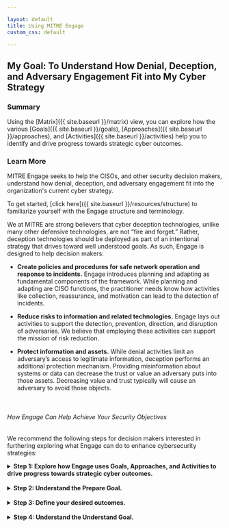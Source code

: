 ```yaml
---

layout: default
title: Using MITRE Engage
custom_css: default

---
```


## My Goal: To Understand How Denial, Deception, and Adversary Engagement Fit into My Cyber Strategy
### Summary 
Using the [Matrix]({{ site.baseurl }}/matrix) view, you can explore how the various [Goals]({{ site.baseurl }}/goals), [Approaches]({{ site.baseurl }}/approaches), and [Activities]({{ site.baseurl }}/activities) help you to identify and drive progress towards strategic cyber outcomes. 

### Learn More

MITRE Engage seeks to help the CISOs, and other security decision makers, understand how denial, deception, and adversary engagement fit into the organization's current cyber strategy.  

To get started, [click here]({{ site.baseurl }}/resources/structure) to familiarize yourself with the Engage structure and terminology. 

We at MITRE are strong believers that cyber deception technologies, unlike many other defensive technologies, are not “fire and forget.” Rather, deception technologies should be deployed as part of an intentional strategy that drives toward well understood goals. As such, Engage is designed to help decision makers:

* **Create policies and procedures for safe network operation and response to incidents.** Engage introduces planning and adapting as fundamental components of the framework. While planning and adapting are CISO functions, the practitioner needs know how activities like collection, reassurance, and motivation can lead to the detection of incidents.

* **Reduce risks to information and related technologies.** Engage lays out activities to support the detection, prevention, direction, and disruption of adversaries. We believe that employing these activities can support the mission of risk reduction.

* **Protect information and assets.** While denial activities limit an adversary’s access to legitimate information, deception performs an additional protection mechanism. Providing misinformation about systems or data can decrease the trust or value an adversary puts into those assets. Decreasing value and trust typically will cause an adversary to avoid those objects.

<br>

###### How Engage Can Help Achieve Your Security Objectives
We recommend the following steps for decision makers interested in furthering exploring what Engage can do to enhance cybersecurity strategies:

<details>
<summary>
<b>Step 1: Explore how Engage uses Goals, Approaches, and Activities to drive progress towards strategic cyber outcomes.</b>
</summary>
<br>
<p>
Take a look at the <a href="{{ site.baseurl }}/matrix">Matrix</a> view. This provides a picture of the relationships across all of the Strategic and Engagement <a href="{{ site.baseurl }}/goals">Goals</a>, <a href="{{ site.baseurl }}/approaches">Approaches</a>, and <a href="{{ site.baseurl }}/activities">Activities</a>.
</p>
</details>
<br>

<details>
<summary>
<b>Step 2: Understand the Prepare Goal.</b>
</summary>
<br>
<p>
Read the definitions for each of the Strategic Approaches and Activities under <a href="{{ site.baseurl }}/goals/SGO0002/">Prepare</a>. These Activities focus on identifying all of the information that needs to be gathered before an operation has started. Successfully completing these Activities will ensure that all key stakeholders have been engaged and that all future activities are informed by a threat model that is as complete as possible.
</p>
</details>
<br>

<details>
<summary>
<b>Step 3: Define your desired outcomes.</b>
</summary>
<br>
<p>
Review the Engagement Goals. Do you want to <a href="{{ site.baseurl }}/activities/SAC0001/">Expose</a> adversaries on the network to reveal previously unknown threats? Do you want to <a href="{{ site.baseurl }}/goals/EGO0002/">Affect</a> adversaries by imposing a negative resource cost?  Or do you want to <a href="{{ site.baseurl }}/goals/EGO0003/">Elicit</a> adversary TTPs to generate a CTI feed or to inform other defenses? By selecting an Engagement Goal early in your operational planning, Engage helps the defender ensure that operations remain focused and driving forward progress.
</p>
</details>
<br>

<details>
<summary>
<b>Step 4: Understand the Understand Goal.</b>
</summary>
<br>
<p>
Review Approaches and Activities under <a href="{{ site.baseurl }}/goals/SGO0001/">Understand</a>. These actions ensure that the various raw data outputs from the operation are distilled into actionable intelligence. This intelligence can then be fed back into future operations and used to inform other defenses.

By bookending activities in the context of strategic planning and analysis, Engage seeks to provide cybersecurity decision makers the framework they need to understand the goals of deception and how to drive progress towards those goals.
</p>
</details>
<br>
